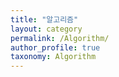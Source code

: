 ```yaml
---
title: "알고리즘"
layout: category
permalink: /Algorithm/
author_profile: true
taxonomy: Algorithm
---
```

